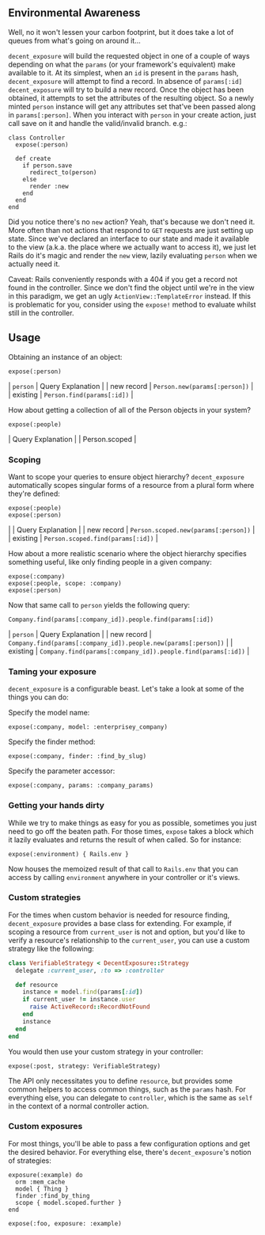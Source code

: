 ## Environmental Awareness

Well, no it won't lessen your carbon footprint, but it does take a lot of
queues from what's going on around it...

`decent_exposure` will build the requested object in one of a couple of ways
depending on what the `params` (or your framework's equivalent) make available
to it. At its simplest, when an `id` is present in the `params` hash,
`decent_exposure` will attempt to find a record. In absence of `params[:id]`
`decent_exposure` will try to build a new record. Once the object has been
obtained, it attempts to set the attributes of the resulting object. So a
newly minted `person` instance will get any attributes set that've been passed
along in `params[:person]`.  When you interact with `person` in your create
action, just call save on it and handle the valid/invalid branch. e.g.:

    class Controller
      expose(:person)

      def create
        if person.save
          redirect_to(person)
        else
          render :new
        end
      end
    end

Did you notice there's no `new` action? Yeah, that's because we don't need it.
More often than not actions that respond to `GET` requests are just setting up
state. Since we've declared an interface to our state and made it available to
the view (a.k.a. the place where we actually want to access it), we just let
Rails do it's magic and render the `new` view, lazily evaluating `person` when
we actually need it.

Caveat: Rails conveniently responds with a 404 if you get a record not found
in the controller. Since we don't find the object until we're in the view in
this paradigm, we get an ugly `ActionView::TemplateError` instead. If this is
problematic for you, consider using the `expose!` method to evaluate whilst
still in the controller.

## Usage

Obtaining an instance of an object:

    expose(:person)

| `person`   | Query Explanation             |
| new record | `Person.new(params[:person])` |
| existing   | `Person.find(params[:id])`    |

How about getting a collection of all of the Person objects in your system?

    expose(:people)

| Query Explanation |
| Person.scoped     |

### Scoping

Want to scope your queries to ensure object hierarchy? `decent_exposure`
automatically scopes singular forms of a resource from a plural form where
they're defined:

    expose(:people)
    expose(:person)

|            | Query Explanation                    |
| new record | `Person.scoped.new(params[:person])` |
| existing   | `Person.scoped.find(params[:id])`    |


How about a more realistic scenario where the object hierarchy specifies
something useful, like only finding people in a given company:

    expose(:company)
    expose(:people, scope: :company)
    expose(:person)

Now that same call to `person` yields the following query:

    Company.find(params[:company_id]).people.find(params[:id])

| `person`   | Query Explanation                                               |
| new record | `Company.find(params[:company_id]).people.new(params[:person])` |
| existing   | `Company.find(params[:company_id]).people.find(params[:id])`    |

### Taming your exposure

`decent_exposure` is a configurable beast. Let's take a look at some of the
things you can do:

Specify the model name:

    expose(:company, model: :enterprisey_company)

Specify the finder method:

    expose(:company, finder: :find_by_slug)

Specify the parameter accessor:

    expose(:company, params: :company_params)

### Getting your hands dirty

While we try to make things as easy for you as possible, sometimes you just
need to go off the beaten path. For those times, `expose` takes a block which
it lazily evaluates and returns the result of when called. So for instance:

    expose(:environment) { Rails.env }

Now houses the memoized result of that call to `Rails.env` that you can access
by calling `environment` anywhere in your controller or it's views.

### Custom strategies

For the times when custom behavior is needed for resource finding,
`decent_exposure` provides a base class for extending. For example, if
scoping a resource from `current_user` is not and option, but you'd like
to verify a resource's relationship to the `current_user`, you can use a
custom strategy like the following:

```ruby
class VerifiableStrategy < DecentExposure::Strategy
  delegate :current_user, :to => :controller

  def resource
    instance = model.find(params[:id])
    if current_user != instance.user
      raise ActiveRecord::RecordNotFound
    end
    instance
  end
end
```

You would then use your custom strategy in your controller:

    expose(:post, strategy: VerifiableStrategy)


The API only necessitates you to define `resource`, but provides some
common helpers to access common things, such as the `params` hash. For
everything else, you can delegate to `controller`, which is the same as
`self` in the context of a normal controller action.

### Custom exposures

For most things, you'll be able to pass a few configuration options and get
the desired behavior. For everything else, there's `decent_exposure`'s notion
of strategies:

    exposure(:example) do
      orm :mem_cache
      model { Thing }
      finder :find_by_thing
      scope { model.scoped.further }
    end

    expose(:foo, exposure: :example)

